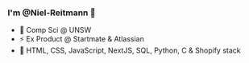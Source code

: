 ### I'm @Niel-Reitmann 👋

- 🔭 Comp Sci @ UNSW
- ⚡ Ex Product @ Startmate & Atlassian
- 🌱 HTML, CSS, JavaScript, NextJS, SQL, Python, C & Shopify stack 
